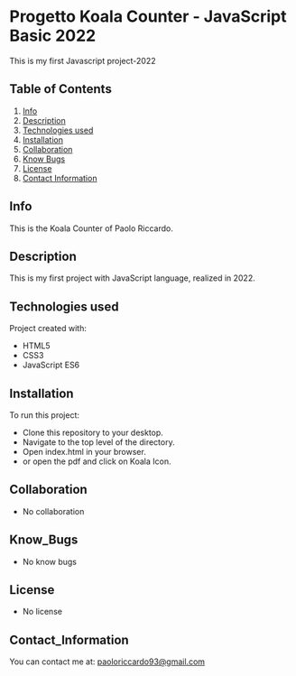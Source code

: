 # Progetto Koala Counter - JavaScript Basic 2022

This is my first Javascript project-2022

## Table of Contents
1. [Info](#info)
2. [Description](#description)
3. [Technologies used](#technologies_used)
4. [Installation](#installation)
5. [Collaboration](#collaboration)
6. [Know Bugs](#know_bugs)
7. [License](#license)
8. [Contact Information](#contact_information)

## Info
This is the Koala Counter of Paolo Riccardo.

## Description
This is my first project with JavaScript language, realized in 2022.

## Technologies used
Project created with:
* HTML5
* CSS3
* JavaScript ES6

## Installation
To run this project:
* Clone this repository to your desktop.
* Navigate to the top level of the directory.
* Open index.html in your browser.
* or open the pdf and click on Koala Icon.

## Collaboration
* No collaboration

## Know_Bugs
* No know bugs

## License
* No license

## Contact_Information
You can contact me at: paoloriccardo93@gmail.com
